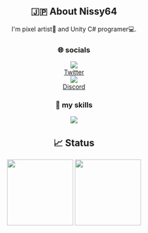 <head>
  <link rel="stylesheet" type="text/css" href="style.css">
</head>

<body>
  <h2 align="center">🇯🇵 About Nissy64</h2>

  <div align="center">
    I'm pixel artist🎨 and Unity C# programer💻.
  </div>


  <h3 align="center"> 🌐 socials</h3>

  <!-- Twitter -->
  <div align="center">
    <img src="https://skillicons.dev/icons?i=twitter"/>
  </div>
  <div align="center">
    <a href="https://twitter.com/Nissy64_">Twitter</a>
  </div>

  <!-- Discord -->
  <div align="center">
    <img src="https://skillicons.dev/icons?i=discord"/>
  </div>
  <div align="center">
    <a href="https://discord.gg/Amw22HMQ4s">Discord</a>
  </div>


  <h3 align="center"> 🌱 my skills</h3>

  <div align="center">
    <img src="https://skillicons.dev/icons?i=git,github,unity,cs,vscode&theme=dark"/>
  </div>


  <h2 align="center">📈 Status</h2>

  <div align="center">
    <img height="150" src="https://github-readme-stats.vercel.app/api?username=Nissy64&show_icons=true&bg_color=45,cc208e,6713d2&title_color=ffffff&text_color=ffffff&icon_color=ffffff"/>
    <img height="150" src="https://github-readme-stats.vercel.app/api/top-langs/?username=Nissy64&langs_count=3&hide=mathematica&layout=compact&bg_color=45,cc208e,6713d2&title_color=ffffff&text_color=ffffff&icon_color=ffffff"/>
  </div>
</body>
